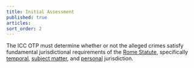 ```yaml
---
title: Initial Assessment
published: true
articles:
sort_order: 2
---
```



The ICC OTP must determine whether or not the alleged crimes satisfy fundamental jurisdictional requirements of the [Rome Statute](https://www.icc-cpi.int/nr/rdonlyres/ea9aeff7-5752-4f84-be94-0a655eb30e16/0/rome_statute_english.pdf), specifically <u>temporal</u>, <u>subject matter</u>, and <u>personal</u> jurisdiction.
